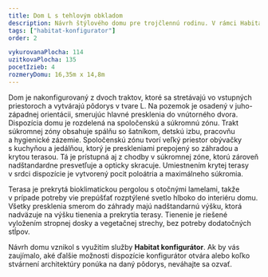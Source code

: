 ```yaml
---
title: Dom L s tehlovým obkladom
description: Návrh štýlového domu pre trojčlennú rodinu. V rámci Habitat konfigurátora sme vybrali moderné stvárnenie architektúry a luxusné detaily, ako je nadštandardná výška presklení alebo tehlový obklad. Pri konkrétnej orientácii a lokalite pozemku stačilo pre zamedzenie letného prehrievania čiastočné vyloženie plochej vegetačnej strechy pred južnú fasádu.
tags: ["habitat-konfigurator"]
order: 2

vykurovanaPlocha: 114
uzitkovaPlocha: 135
pocetIzieb: 4
rozmeryDomu: 16,35m x 14,8m
---
```


Dom je nakonfigurovaný z dvoch traktov, ktoré sa stretávajú vo vstupných priestoroch a vytvárajú pôdorys v tvare L. Na pozemok je osadený v juho-západnej orientácii, smerujúc hlavné presklenia do vnútorného dvora. Dispozícia domu je rozdelená na spoločenskú a súkromnú zónu. Trakt súkromnej zóny obsahuje spálňu so šatníkom, detskú izbu, pracovňu a hygienické zázemie. Spoločenskú zónu tvorí veľký priestor obývačky s kuchyňou a jedálňou, ktorý je preskleniami prepojený so záhradou a krytou terasou. Tá je prístupná aj z chodby v súkromnej zóne, ktorú zároveň nadštandardne presvetľuje a opticky skracuje. Umiestnením krytej terasy v srdci dispozície je vytvorený pocit poloátria a maximálneho súkromia.

Terasa je prekrytá bioklimatickou pergolou s otočnými lamelami, takže v prípade potreby vie prepúšťať rozptýlené svetlo hlboko do interiéru domu. Všetky presklenia smerom do záhrady majú nadštandarnú výšku, ktorá nadväzuje na výšku tienenia a prekrytia terasy. Tienenie je riešené vyložením stropnej dosky a vegetačnej strechy, bez potreby dodatočných stĺpov.

Návrh domu vznikol s využitím služby **Habitat konfigurátor**. Ak by vás zaujímalo, aké ďalšie možnosti dispozície konfigurátor otvára alebo koľko stvárnení architektúry ponúka na daný pôdorys, neváhajte sa ozvať.
